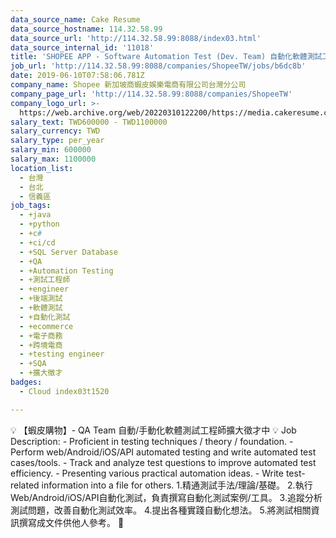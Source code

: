 ```yaml
---
data_source_name: Cake Resume
data_source_hostname: 114.32.58.99
data_source_url: 'http://114.32.58.99:8088/index03.html'
data_source_internal_id: '11018'
title: 'SHOPEE APP - Software Automation Test (Dev. Team) 自動化軟體測試工程師 #擴大徵才'
job_url: 'http://114.32.58.99:8088/companies/ShopeeTW/jobs/b6dc8b'
date: 2019-06-10T07:58:06.781Z
company_name: Shopee 新加坡商蝦皮娛樂電商有限公司台灣分公司
company_page_url: 'http://114.32.58.99:8088/companies/ShopeeTW'
company_logo_url: >-
  https://web.archive.org/web/20220310122200/https://media.cakeresume.com/image/upload/s--HPkXNLP---/c_pad,fl_png8,h_200,w_200/v1560152414/i8d1cqdzwxq2jtvovavr.png
salary_text: TWD600000 - TWD1100000
salary_currency: TWD
salary_type: per_year
salary_min: 600000
salary_max: 1100000
location_list:
  - 台灣
  - 台北
  - 信義區
job_tags:
  - +java
  - +python
  - +c#
  - +ci/cd
  - +SQL Server Database
  - +QA
  - +Automation Testing
  - +測試工程師
  - +engineer
  - +後端測試
  - +軟體測試
  - +自動化測試
  - +ecommerce
  - +電子商務
  - +跨境電商
  - +testing engineer
  - +SQA
  - +擴大徵才
badges:
  - Cloud index03t1520

---
```


💡 【蝦皮購物】- QA Team 自動/手動化軟體測試工程師擴大徵才中 💡 Job Description: - Proficient in testing techniques / theory / foundation. - Perform web/Android/iOS/API automated testing and write automated test cases/tools. - Track and analyze test questions to improve automated test efficiency. - Presenting various practical automation ideas. - Write test-related information into a file for others. 1.精通測試手法/理論/基礎。 2.執行Web/Android/iOS/API自動化測試，負責撰寫自動化測試案例/工具。 3.追蹤分析測試問題，改善自動化測試效率。 4.提出各種實踐自動化想法。 5.將測試相關資訊撰寫成文件供他人參考。 📣 